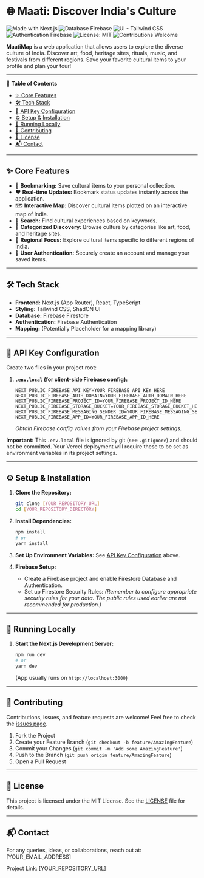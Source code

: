 # 🌐 Maati: Discover India's Culture
<!-- Badges -->
<p align="left">
  <img src="https://img.shields.io/badge/Made%20with-Next.js-000000?style=for-the-badge&logo=nextdotjs&logoColor=white" alt="Made with Next.js"/>
  <img src="https://img.shields.io/badge/Database-Firebase-FFCA28?style=for-the-badge&logo=firebase&logoColor=black" alt="Database Firebase"/>
  <img src="https://img.shields.io/badge/UI-Tailwind%20CSS-0D47A1?style=for-the-badge&logo=tailwindcss&logoColor=white" alt="UI - Tailwind CSS"/>
    <img src="https://img.shields.io/badge/Authentication-Firebase-FFCA28?style=for-the-badge&logo=firebase&logoColor=black" alt="Authentication Firebase"/>
  <img src="https://img.shields.io/badge/License-MIT-yellow.svg?style=for-the-badge" alt="License: MIT"/>
  <img src="https://img.shields.io/badge/Contributions-Welcome-brightgreen.svg?style=for-the-badge" alt="Contributions Welcome"/>
</p>

**MaatiMap** is a web application that allows users to explore the diverse culture of India. Discover art, food, heritage sites, rituals, music, and festivals from different regions. Save your favorite cultural items to your profile and plan your tour!

---

📑 **Table of Contents**
*   [✨ Core Features](#-core-features)
*   [🛠️ Tech Stack](#️-tech-stack)
*   [🔑 API Key Configuration](#-api-key-configuration)
*   [⚙️ Setup & Installation](#️-setup--installation)
*   [🚀 Running Locally](#-running-locally)
*   [🤝 Contributing](#-contributing)
*   [📄 License](#-license)
*   [📬 Contact](#-contact)

---

## ✨ Core Features
*   🔖 **Bookmarking:** Save cultural items to your personal collection.
*   ❤️ **Real-time Updates:** Bookmark status updates instantly across the application.
*   🗺️ **Interactive Map:** Discover cultural items plotted on an interactive map of India.
*   🔎 **Search:** Find cultural experiences based on keywords.
*   🎨 **Categorized Discovery:** Browse culture by categories like art, food, and heritage sites.
*   📍 **Regional Focus:** Explore cultural items specific to different regions of India.
*   👤 **User Authentication:** Securely create an account and manage your saved items.

---

## 🛠️ Tech Stack
*   **Frontend:** Next.js (App Router), React, TypeScript
*   **Styling:** Tailwind CSS, ShadCN UI
*   **Database:** Firebase Firestore
*   **Authentication:** Firebase Authentication
*   **Mapping:** (Potentially Placeholder for a mapping library)

---

## 🔑 API Key Configuration
Create two files in your project root:

1.  **`.env.local` (for client-side Firebase config):**
    ```env
    NEXT_PUBLIC_FIREBASE_API_KEY=YOUR_FIREBASE_API_KEY_HERE
    NEXT_PUBLIC_FIREBASE_AUTH_DOMAIN=YOUR_FIREBASE_AUTH_DOMAIN_HERE
    NEXT_PUBLIC_FIREBASE_PROJECT_ID=YOUR_FIREBASE_PROJECT_ID_HERE
    NEXT_PUBLIC_FIREBASE_STORAGE_BUCKET=YOUR_FIREBASE_STORAGE_BUCKET_HERE
    NEXT_PUBLIC_FIREBASE_MESSAGING_SENDER_ID=YOUR_FIREBASE_MESSAGING_SENDER_ID_HERE
    NEXT_PUBLIC_FIREBASE_APP_ID=YOUR_FIREBASE_APP_ID_HERE
    ```
    *Obtain Firebase config values from your Firebase project settings.*

**Important:** This `.env.local` file is ignored by git (see `.gitignore`) and should not be committed. Your Vercel deployment will require these to be set as environment variables in its project settings.

---

## ⚙️ Setup & Installation

1.  **Clone the Repository:**
    ```bash
    git clone [YOUR_REPOSITORY_URL]
    cd [YOUR_REPOSITORY_DIRECTORY]
    ```

2.  **Install Dependencies:**
    ```bash
    npm install
    # or
    yarn install
    ```

3.  **Set Up Environment Variables:** See [API Key Configuration](#-api-key-configuration) above.

4.  **Firebase Setup:**
    *   Create a Firebase project and enable Firestore Database and Authentication.
    *   Set up Firestore Security Rules:  *(Remember to configure appropriate security rules for your data. The public rules used earlier are not recommended for production.)*

---

## 🚀 Running Locally

1.  **Start the Next.js Development Server:**
    ```bash
    npm run dev
    # or
    yarn dev
    ```
    (App usually runs on `http://localhost:3000`)

---

## 🤝 Contributing

Contributions, issues, and feature requests are welcome! Feel free to check the [issues page]([YOUR_REPOSITORY_ISSUES_URL]).

1.  Fork the Project
2.  Create your Feature Branch (`git checkout -b feature/AmazingFeature`)
3.  Commit your Changes (`git commit -m 'Add some AmazingFeature'`)
4.  Push to the Branch (`git push origin feature/AmazingFeature`)
5.  Open a Pull Request

---

## 📄 License

This project is licensed under the MIT License.
See the [LICENSE](./LICENSE) file for details.

---

## 📬 Contact

For any queries, ideas, or collaborations, reach out at: [YOUR_EMAIL_ADDRESS]

Project Link: [YOUR_REPOSITORY_URL]